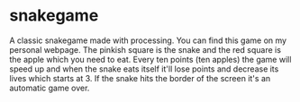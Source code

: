 # snakegame
A classic snakegame made with processing. You can find this game on my personal webpage.
The pinkish square is the snake and the red square is the apple which you need to eat. Every ten points (ten apples) the game will speed up and when the snake eats itself it'll lose points and decrease its lives which starts at 3. If the snake hits the border of the screen it's an automatic game over. 
